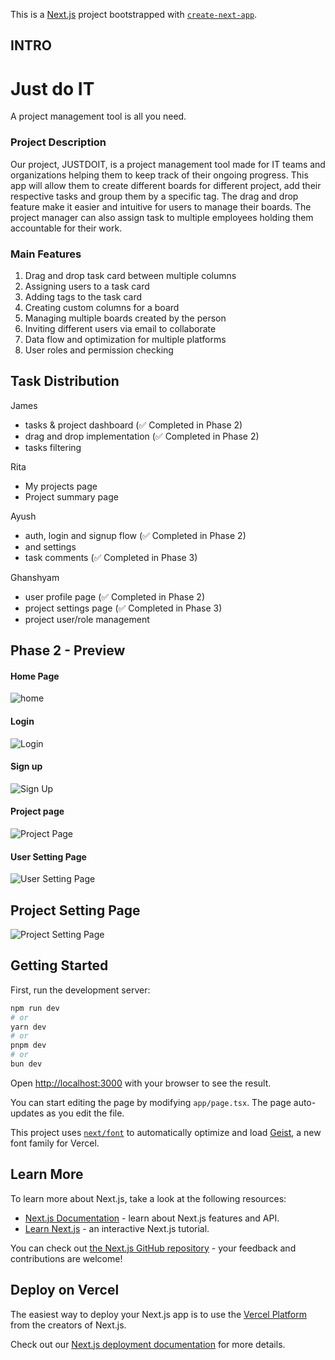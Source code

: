 This is a [Next.js](https://nextjs.org) project bootstrapped with [`create-next-app`](https://nextjs.org/docs/app/api-reference/cli/create-next-app).

## INTRO

# Just do IT

A project management tool is all you need.

### Project Description

Our project, JUSTDOIT, is a project management tool made for IT teams and organizations helping them to keep track of their ongoing progress. This app will allow them to create different boards for different project, add their respective tasks and group them by a specific tag. The drag and drop feature make it easier and intuitive for users to manage their boards. The project manager can also assign task to multiple employees holding them accountable for their work.

### Main Features

1. Drag and drop task card between multiple columns
2. Assigning users to a task card
3. Adding tags to the task card
4. Creating custom columns for a board
5. Managing multiple boards created by the person
6. Inviting different users via email to collaborate
7. Data flow and optimization for multiple platforms
8. User roles and permission checking

## Task Distribution
James
* tasks & project dashboard (✅ Completed in Phase 2)
* drag and drop implementation (✅ Completed in Phase 2)
* tasks filtering

Rita
* My projects page
* Project summary page

Ayush
* auth, login and signup flow (✅ Completed in Phase 2)
* and settings
* task comments (✅ Completed in Phase 3)

Ghanshyam
* user profile page (✅ Completed in Phase 2) 
* project settings page (✅ Completed in Phase 3)
* project user/role management

## Phase 2 - Preview

#### Home Page
![home](screenshots/p2_home.png)

#### Login
![Login](screenshots/p2_login.png)

#### Sign up
![Sign Up](screenshots/p2_signup.png)

#### Project page
![Project Page](screenshots/p2_project.png)

#### User Setting Page
![User Setting Page](screenshots/p2_user_setting.png)

## Project Setting Page
![Project Setting Page](screenshots/p2_project_setting.png)




## Getting Started

First, run the development server:

```bash
npm run dev
# or
yarn dev
# or
pnpm dev
# or
bun dev
```

Open [http://localhost:3000](http://localhost:3000) with your browser to see the result.

You can start editing the page by modifying `app/page.tsx`. The page auto-updates as you edit the file.

This project uses [`next/font`](https://nextjs.org/docs/app/building-your-application/optimizing/fonts) to automatically optimize and load [Geist](https://vercel.com/font), a new font family for Vercel.

## Learn More

To learn more about Next.js, take a look at the following resources:

- [Next.js Documentation](https://nextjs.org/docs) - learn about Next.js features and API.
- [Learn Next.js](https://nextjs.org/learn) - an interactive Next.js tutorial.

You can check out [the Next.js GitHub repository](https://github.com/vercel/next.js) - your feedback and contributions are welcome!

## Deploy on Vercel

The easiest way to deploy your Next.js app is to use the [Vercel Platform](https://vercel.com/new?utm_medium=default-template&filter=next.js&utm_source=create-next-app&utm_campaign=create-next-app-readme) from the creators of Next.js.

Check out our [Next.js deployment documentation](https://nextjs.org/docs/app/building-your-application/deploying) for more details.
